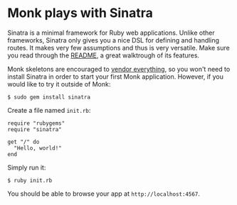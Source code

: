 # Monk plays with Sinatra #

Sinatra is a minimal framework for Ruby web applications. Unlike other frameworks, Sinatra only gives you a nice DSL for defining and handling routes. It makes very few assumptions and thus is very versatile. Make sure you read through the [README](http://www.sinatrarb.com/intro.html), a great walktrough of its features.

Monk skeletons are encouraged to [vendor everything](/help/vendor-everything), so you won't need to install Sinatra in order to start your first Monk application. However, if you would like to try it outside of Monk:

    $ sudo gem install sinatra

Create a file named `init.rb`:

    require "rubygems"
    require "sinatra"

    get "/" do
      "Hello, world!"
    end

Simply run it:

    $ ruby init.rb

You should be able to browse your app at `http://localhost:4567`.
